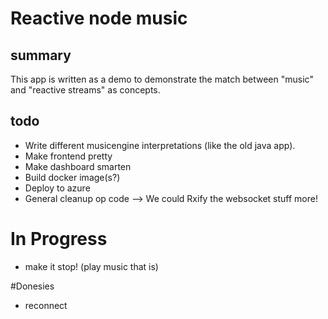 # Reactive node music

## summary

This app is written as a demo to demonstrate the match between "music" and "reactive streams" as concepts.

## todo

- Write different musicengine interpretations (like the old java app).
- Make frontend pretty
- Make dashboard smarten
- Build docker image(s?)
- Deploy to azure
- General cleanup op code --> We could Rxify the websocket stuff more!

# In Progress

- make it stop! (play music that is)

#Donesies

- reconnect
